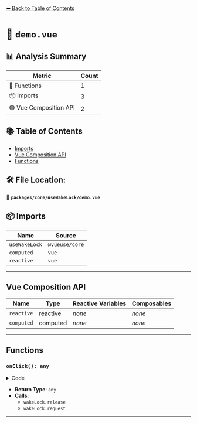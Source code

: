 [⬅️ Back to Table of Contents](../../../index.md)

# 📄 `demo.vue`

## 📊 Analysis Summary

| Metric | Count |
|--------|-------|
| 🔧 Functions | 1 |
| 📦 Imports | 3 |
| 🟢 Vue Composition API | 2 |

## 📚 Table of Contents

- [Imports](#imports)
- [Vue Composition API](#vue-composition-api)
- [Functions](#functions)

## 🛠️ File Location:
📂 **`packages/core/useWakeLock/demo.vue`**

## 📦 Imports

| Name | Source |
|------|--------|
| `useWakeLock` | `@vueuse/core` |
| `computed` | `vue` |
| `reactive` | `vue` |


---

## Vue Composition API

| Name | Type | Reactive Variables | Composables |
|------|------|-------------------|-------------|
| `reactive` | reactive | *none* | *none* |
| `computed` | computed | *none* | *none* |


---

## Functions

### `onClick(): any`

<details><summary>Code</summary>

```ts
function onClick() {
  return wakeLock.isActive ? wakeLock.release() : wakeLock.request('screen')
}
```
</details>

- **Return Type**: `any`
- **Calls**:
  - `wakeLock.release`
  - `wakeLock.request`

---